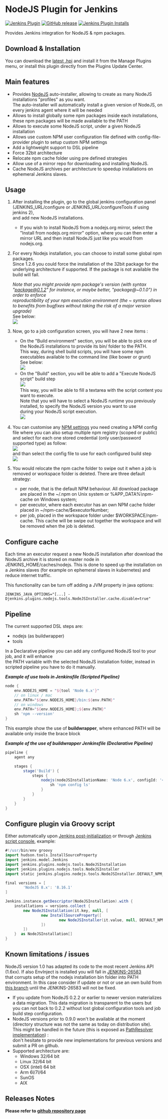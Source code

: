 # NodeJS Plugin for Jenkins


[![Jenkins Plugin](https://img.shields.io/jenkins/plugin/v/nodejs.svg)](https://plugins.jenkins.io/nodejs)
[![GitHub release](https://img.shields.io/github/release/jenkinsci/nodejs-plugin.svg?label=release)](https://github.com/jenkinsci/nodejs-plugin/releases/latest)
[![Jenkins Plugin Installs](https://img.shields.io/jenkins/plugin/i/nodejs.svg?color=blue)](https://plugins.jenkins.io/nodejs)

Provides Jenkins integration for NodeJS & npm packages.

## Download & Installation

You can download the [latest
.hpi](http://updates.jenkins-ci.org/latest/nodejs.hpi) and install it
from the Manage Plugins menu, or install this plugin directly from the
Plugins Update Center.

## Main features

-   Provides [NodeJS](https://www.interviewbit.com/node-js-interview-questions/) auto-installer, allowing to create as many NodeJS
    installations "profiles" as you want.  
    The auto-installer will automatically install a given version of
    NodeJS, on every jenkins agent where it will be needed
-   Allows to install globally some npm packages inside each
    installations, these npm packages will be made available to the PATH
-   Allows to execute some NodeJS script, under a given NodeJS
    installation
-   Allows use custom NPM user configuration file defined with
    config-file-provider plugin to setup custom NPM settings
-   Add a lightweight support to DSL pipeline
-   Force 32bit architecture
-   Relocate npm cache folder using pre defined strategies
-   Allow use of a mirror repo for downloading and installing NodeJS.
-   Cache NodeJS archives per architecture to speedup installations on
    ephemeral Jenkins slaves.

## Usage

1.  After installing the plugin, go to the global jenkins configuration
    panel (JENKINS\_URL/configure or JENKINS\_URL/configureTools if
    using jenkins 2),  
    and add new NodeJS installations.
    - If you wish to install NodeJS from a nodejs.org mirror, 
    select the "Install from nodejs.org mirror" option, where you can 
    then enter a mirror URL and then install NodeJS just like you would 
    from nodejs.org.
2.  For every Nodejs installation, you can choose to install some global
    npm packages.  
    Since 1.2.6 you could force the installation of the 32bit package
    for the underlying architecture if supported. If the package is not
    available the build will fail.

    *Note that you might provide npm package's version (with syntax
    "package@0.1.2" for instance, or maybe better, "package@\~0.1.0") in
    order to enforce*  
    *reproductibility of your npm execution environment (the \~ syntax
    allows to benefits from bugfixes without taking the risk of a major
    version upgrade)*  
    See below:  
    ![](docs/images/image2018-3-31_16:40:29.png)

3.  Now, go to a job configuration screen, you will have 2 new items :
    -   On the "Build environment" section, you will be able to pick
        one of the NodeJS installations to provide its bin/ folder to
        the PATH.  
        This way, during shell build scripts, you will have some npm
        executables available to the command line (like bower or
        grunt)  
        See below:  
        ![](docs/images/nodejs_npm_to_path.png)
    -   On the "Build" section, you will be able to add a "Execute
        NodeJS script" build step  
        ![](docs/images/nodejs_buildstep_menu.png)  
        This way, you will be able to fill a textarea with the script
        content you want to execute.  
        Note that you will have to select a NodeJS runtime you
        previously installed, to specify the NodeJS version you want to
        use  
        during your NodeJS script execution.  
        ![](docs/images/nodejs_buildstep_script.png)
4.  You can customise any [NPM
    settings](https://docs.npmjs.com/misc/config#config-settings) you
    need creating a NPM config file where you can also setup multiple
    npm registry (scoped or public)  
    and select for each one stored credential (only user/password
    supported type) as follow:  
    ![](docs/images/nodejs_npm_configfile.png)  
    and than select the config file to use for each configured build
    step  
    ![](docs/images/nodejs_choose_configfile.png)
5.  You would relocate the npm cache folder to swipe out it when a job
    is removed or workspace folder is deleted. There are three default
    strategy:
    -   per node, that is the default NPM behaviour. All download package
        are placed in the \~/.npm on Unix system or
        %APP\_DATA%\\npm-cache on Windows system;
    -   per executor, where each executor has an own NPM cache folder
        placed in \~/npm-cache/$executorNumber;
    -   per job, placed in the workspace folder under
        $WORKSPACE/npm-cache. This cache will be swipe out together the
        workspace and will be removed when the job is deleted.

## Configure cache

Each time an executor request a new NodeJS installation after download
the NodeJS archive it is stored on master node in JENKINS_HOME/caches/nodejs.
This is done to speed up the installation on a Jenkins slaves (for example
on ephemeral slaves in kubernetes) and reduce internet traffic.

This functionality can be turn off adding a JVM property in java options:

`JENKINS_JAVA_OPTIONS="[...] -Djenkins.plugins.nodejs.tools.NodeJSInstaller.cache.disable=true"`

## Pipeline

The current supported DSL steps are:

-   nodejs (as buildwrapper)
-   tools

In a Declarative pipeline you can add any configured NodeJS tool to your
job, and it will enhance  
the PATH variable with the selected NodeJS installation folder, instead
in scripted pipeline you have to do it manually.

***Example of use tools in Jenkinsfile (Scripted Pipeline)***

``` groovy
node {
    env.NODEJS_HOME = "${tool 'Node 6.x'}"
    // on linux / mac
    env.PATH="${env.NODEJS_HOME}/bin:${env.PATH}"
    // on windows
    env.PATH="${env.NODEJS_HOME};${env.PATH}"
    sh 'npm --version'
}
```

This example show the use of **buildwrapper**, where enhanced PATH will
be available only inside the brace block

***Example of the use of buildwrapper Jenkinsfile (Declarative
Pipeline)***

``` groovy
pipeline {
    agent any

    stages {
        stage('Build') {
            steps {
                nodejs(nodeJSInstallationName: 'Node 6.x', configId: '<config-file-provider-id>') {
                    sh 'npm config ls'
                }
            }
        }
    }
}
```

## Configure plugin via Groovy script

Either automatically upon [Jenkins post-initialization](https://www.jenkins.io/doc/book/managing/groovy-hook-scripts/#post-initialization-script-init-hook)
or through [Jenkins script console](https://www.jenkins.io/doc/book/managing/script-console/), example:

```groovy
#!/usr/bin/env groovy
import hudson.tools.InstallSourceProperty
import jenkins.model.Jenkins
import jenkins.plugins.nodejs.tools.NodeJSInstallation
import jenkins.plugins.nodejs.tools.NodeJSInstaller
import static jenkins.plugins.nodejs.tools.NodeJSInstaller.DEFAULT_NPM_PACKAGES_REFRESH_HOURS

final versions = [
        'NodeJS 8.x': '8.16.1'
]

Jenkins.instance.getDescriptor(NodeJSInstallation).with {
    installations = versions.collect {
        new NodeJSInstallation(it.key, null, [
                new InstallSourceProperty([
                        new NodeJSInstaller(it.value, null, DEFAULT_NPM_PACKAGES_REFRESH_HOURS)
                ])
        ])
    }  as NodeJSInstallation[]
}
```

## Known limitations / issues

NodeJS version 1.0 has adapted its code to the most recent Jenkins API
(1.6xx). If also EnvInject is installed you will fall in
[JENKINS-26583](https://issues.jenkins-ci.org/browse/JENKINS-26583)  
that corrupts setup of the nodejs installation bin folder into PATH
environment. In this case consider if update or not or use an own build
from  
[this
branch](https://github.com/jenkinsci/nodejs-plugin/tree/workaround-26583)
until the JENKINS-26583 will not be fixed.

-   If you update from NodeJS 0.2.2 or earlier to newer version
    materializes a data migration. This data migration is transparent to
    the users but  
    you can not back to 0.2.2 without lost global configuration tools
    and job build step configuration.
-   NodeJS versions prior to 0.9.0 won't be available at the moment
    (directory structure was not the same as today on distribution
    site).  
    This might be handled in the future (this is exposed as
    [PathResolver
    implementation](https://github.com/jenkinsci/nodejs-plugin/blob/master/src/main/java/jenkins/plugins/nodejs/tools/pathresolvers/LatestInstallerPathResolver.java))
    :  
    don't hesitate to provide new implementations for previous versions
    and submit a PR on github.
-   Supported architecture are:
    -   Windows 32/64 bit
    -   Linux 32/64 bit
    -   OSX (intel) 64 bit
    -   Arm 6l/7l/64
    -   SunOS
    -   AIX

## Releases Notes

**Please refer to [github repository page](https://github.com/jenkinsci/nodejs-plugin/releases)**
